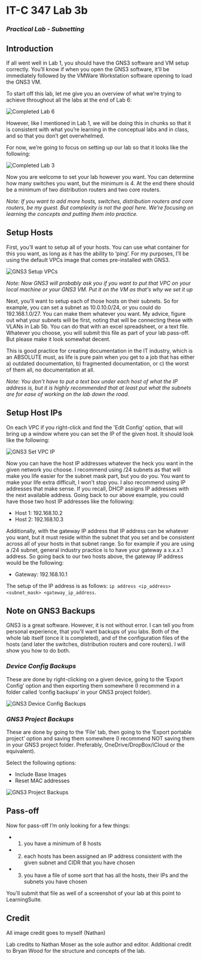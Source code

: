 # IT-C 347 Lab 3b
### *Practical Lab - Subnetting*
## Introduction

If all went well in Lab 1, you should have the GNS3 software and VM setup correctly. You’ll know if when you open the GNS3 software, it’ll be immediately followed by the VMWare Workstation software opening to load the GNS3 VM.

To start off this lab, let me give you an overview of what we’re trying to achieve throughout all the labs at the end of Lab 6:

![Completed Lab 6](/assets/images/gns3/Lab-6.png)
 
However, like I mentioned in Lab 1, we will be doing this in chunks so that it is consistent with what you’re learning in the conceptual labs and in class, and so that you don’t get overwhelmed. 

For now, we’re going to focus on setting up our lab so that it looks like the following:

![Completed Lab 3](/assets/images/gns3/Lab-3.png)
 
Now you are welcome to set your lab however you want. You can determine how many switches you want, but the minimum is 4. At the end there should be a minimum of two distribution routers and two core routers. 

*Note: If you want to add more hosts, switches, distribution routers and core routers, be my guest. But complexity is not the goal here. We’re focusing on learning the concepts and putting them into practice.*

## Setup Hosts

First, you’ll want to setup all of your hosts. You can use what container for this you want, as long as it has the ability to ‘ping’. For my purposes, I’ll be using the default VPCs image that comes pre-installed with GNS3.

![GNS3 Setup VPCs](/assets/images/lab3b/gns3-interface-vpcs.png)

*Note: Now GNS3 will probably ask you if you want to put that VPC on your local machine or your GNS3 VM. Put it on the VM as that's why we set it up*

Next, you’ll want to setup each of those hosts on their subnets. So for example, you can set a subnet as 10.0.10.0/24, or you could do 192.168.1.0/27. You can make them whatever you want. My advice, figure out what your subnets will be first, noting that will be connecting these with VLANs in Lab 5b. You can do that with an excel spreadsheet, or a text file. Whatever you choose, you will submit this file as part of your lab pass-off. But please make it look somewhat decent.

This is good practice for creating documentation in the IT industry, which is an ABSOLUTE must, as life is pure pain when you get to a job that has either a) outdated documentation, b) fragmented documentation, or c) the worst of them all, no documentation at all.

*Note: You don’t have to put a text box under each host of what the IP address is, but it is highly recommended that at least put what the subnets are for ease of working on the lab down the road.* 

## Setup Host IPs

On each VPC if you right-click and find the 'Edit Config' option, that will bring up a window where you can set the IP of the given host. It should look like the following:

![GNS3 Set VPC IP](/assets/images/lab3b/gns3-set-vpc-ip-new.PNG)

Now you can have the host IP addresses whatever the heck you want in the given network you choose. I recommend using /24 subnets as that will make you life easier for the subnet mask part, but you do you. You want to make your life extra difficult, I won't stop you. I also recommend using IP addresses that make sense. If you recall, DHCP assigns IP addresses with the next available address. Going back to our above example, you could have those two host IP addresses like the following:

-	Host 1: 192.168.10.2
-	Host 2: 192.168.10.3

Additionally, with the gateway IP address that IP address can be whatever you want, but it must reside within the subnet that you set and be consistent across all of your hosts in that subnet range. So for example if you are using a /24 subnet, general industry practice is to have your gateway a x.x.x.1 address. So going back to our two hosts above, the gateway IP address would be the following:

- Gateway: 192.168.10.1

The setup of the IP address is as follows: `ip address <ip_address> <subnet_mask> <gateway_ip_address`.

## Note on GNS3 Backups

GNS3 is a great software. However, it is not without error. I can tell you from personal experience, that you’ll want backups of you labs. Both of the whole lab itself (once it is completed), and of the configuration files of the hosts (and later the switches, distribution routers and core routers).
I will show you how to do both.

### *Device Config Backups*

These are done by right-clicking on a given device, going to the ‘Export Config’ option and then exporting them somewhere (I recommend in a folder called ‘config backups’ in your GNS3 project folder).
 
![GNS3 Device Config Backups](/assets/images/lab3b/gns3-interface-device-backup.png)

### *GNS3 Project Backups*

These are done by going to the ‘File’ tab, then going to the ‘Export portable project’ option and saving them somewhere (I recommend NOT saving them in your GNS3 project folder. Preferably, OneDrive/DropBox/iCloud or the equivalent).

Select the following options:
- Include Base Images
- Reset MAC addresses

![GNS3 Project Backups](/assets/images/lab3b/gns3-interface-project-backup.png)

## Pass-off

Now for pass-off I’m only looking for a few things:

- 1) you have a minimum of 8 hosts
-	2) each hosts has been assigned an IP address consistent with the given subnet and CIDR that you have chosen
-	3) you have a file of some sort that has all the hosts, their IPs and the subnets you have chosen

You'll submit that file as well of a screenshot of your lab at this point to LearningSuite.

## Credit

All image credit goes to myself (Nathan)

Lab credits to Nathan Moser as the sole author and editor. Additional credit to Bryan Wood for the structure and concepts of the lab.
